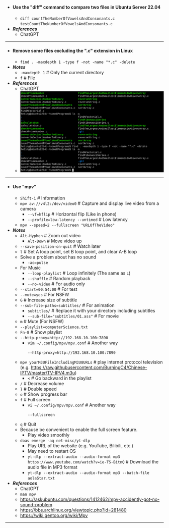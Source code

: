 - #### Use the "diff" command to compare two files in Ubuntu Server 22.04
    - `diff countTheNumberOfVowelsAndConsonants.c testCountTheNumberOfVowelsAndConsonants.c`
- ***References***
    - ChatGPT
- ---
- #### Remove some files excluding the ".c" extension in Linux
    - `find . -maxdepth 1 -type f -not -name "*.c" -delete`
- ***Notes***
    - `-maxdepth 1` # Only the current directory
    - `f` # File
- ***References***
    - ChatGPT
    - ![2023-03-13_14:58:24.png](../assets/2023-03-13_14:58:24.png)
- ---
- #### Use "mpv"
    - `Shift-i` # Information
    - `mpv av://v4l2:/dev/video0` # Capture and display live video from a camera
        - `--vf=hflip` # Horizontal flip (Like in phone)
        - `--profile=low-latency --untimed` # Low latency
    - `mpv --speed=2 --fullscreen "URLOfTheVideo"`
- ***Notes***
    - `Alt-Hyphen` # Zoom out video
        - `Alt-Down` # Move video up
    - `--save-position-on-quit` # Watch later
    - `l` # Set A loop point, set B loop point, and clear A-B loop
    - Solve a problem about has no sound
        - `-ao=pulse`
    - For Music
        - `--loop-playlist` # Loop infinitely (The same as `L`)
        - `--shuffle` # Random playback
        - `--no-video` # For audio only
    - `--start=00:54:00` # For test
    - `--mute=yes` # For NSFW
    - `G` # Increase size of subtitle
    - `--sub-file-paths=subtitles/` # For animation
        - `subtitles/` # Replace it with your directory including subtitles
        - `--sub-file="subtitles/01.ass"` # For movie
    - `m` # Mute (For NSFW)
    - `--playlist=computerScience.txt`
    - `Fn-8` # Show playlist
    - `--http-proxy=http://192.168.10.100:7890`
        - `vim ~/.config/mpv/mpv.conf` # Another way
          ```
          --http-proxy=http://192.168.10.100:7890
          ```
    - `mpv yourM3UFileIncludingM3U8URLs` # play internet protocol television (e.g. https://raw.githubusercontent.com/BurningC4/Chinese-IPTV/master/TV-IPV4.m3u)
        - `<` # Go backward in the playlist
    - `/` # Decrease volume
    - `}` # Double speed
    - `o` # Show progress bar
    - `f` # Full screen
        - `vi ~/.config/mpv/mpv.conf` # Another way
          ```
          --fullscreen
          ```
    - `q` # Quit
    - Because be convenient to enable the full screen feature.
        - Play video smoothly
    - `doas emerge -aq net-misc/yt-dlp`
        - Play URL of the website (e.g. YouTube, Bilibili, etc.)
        - May need to restart OS
        - `yt-dlp --extract-audio --audio-format mp3 https://www.youtube.com/watch?v=ie-TS-BitnQ` # Download the audio file in MP3 format
        - `yt-dlp --extract-audio --audio-format mp3 --batch-file aolaStar.txt`
- ***References***
    - ChatGPT
    - `man mpv`
    - https://askubuntu.com/questions/1412462/mpv-accidently-got-no-sound-problem
    - https://bbs.archlinux.org/viewtopic.php?id=281480
    - https://wiki.gentoo.org/wiki/Mpv
- ---
